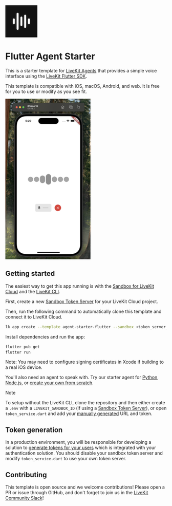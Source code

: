 <img src="./.github/assets/app-icon.png" alt="Voice assistant app icon" width="100" height="100">

# Flutter Agent Starter

This is a starter template for [LiveKit Agents](https://docs.livekit.io/agents/overview/) that provides a simple voice interface using the [LiveKit Flutter SDK](https://github.com/livekit/client-sdk-flutter).

This template is compatible with iOS, macOS, Android, and web. It is free for you to use or modify as you see fit.

<img src="./.github/assets/screenshot.png" alt="Voice Assistant Screenshot" height="500">

## Getting started

The easiest way to get this app running is with the [Sandbox for LiveKit Cloud](https://cloud.livekit.io/projects/p_/sandbox) and the [LiveKit CLI](https://docs.livekit.io/home/cli/cli-setup/).

First, create a new [Sandbox Token Server](https://cloud.livekit.io/projects/p_/sandbox/templates/token-server) for your LiveKit Cloud project.

Then, run the following command to automatically clone this template and connect it to LiveKit Cloud.

```bash
lk app create --template agent-starter-flutter --sandbox <token_server_sandbox_id>
```

Install dependencies and run the app:
```bash
flutter pub get
flutter run
```

Note: You may need to configure signing certificates in Xcode if building to a real iOS device.

You'll also need an agent to speak with. Try our starter agent for [Python](https://github.com/livekit-examples/agent-starter-python), [Node.js](https://github.com/livekit-examples/agent-starter-node), or [create your own from scratch](https://docs.livekit.io/agents/start/voice-ai/).

> [!NOTE]
> To setup without the LiveKit CLI, clone the repository and then either create a `.env` with a `LIVEKIT_SANDBOX_ID` (if using a [Sandbox Token Server](https://cloud.livekit.io/projects/p_/sandbox/templates/token-server)), or open `token_service.dart` and add your [manually generated](#token-generation) URL and token.

## Token generation

In a production environment, you will be responsible for developing a solution to [generate tokens for your users](https://docs.livekit.io/home/server/generating-tokens/) which is integrated with your authentication solution. You should disable your sandbox token server and modify `token_service.dart` to use your own token server.

## Contributing

This template is open source and we welcome contributions! Please open a PR or issue through GitHub, and don't forget to join us in the [LiveKit Community Slack](https://livekit.io/join-slack)!
